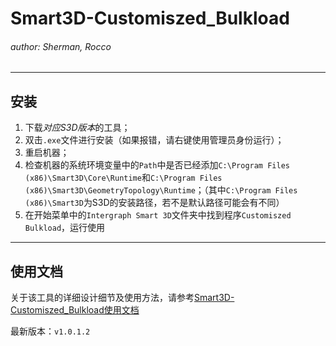 # Smart3D-Customiszed_Bulkload
###### author: Sherman, Rocco
---

## 安装
1. 下载*对应S3D版本*的工具；
2. 双击`.exe`文件进行安装（如果报错，请右键使用管理员身份运行）；
3. 重启机器；
4. 检查机器的系统环境变量中的`Path`中是否已经添加`C:\Program Files (x86)\Smart3D\Core\Runtime`和`C:\Program Files (x86)\Smart3D\GeometryTopology\Runtime`；（其中`C:\Program Files (x86)\Smart3D`为S3D的安装路径，若不是默认路径可能会有不同）
5. 在开始菜单中的`Intergraph Smart 3D`文件夹中找到程序`Customiszed Bulkload`，运行使用

---
## 使用文档
关于该工具的详细设计细节及使用方法，请参考[Smart3D-Customiszed_Bulkload使用文档](https://yimoyuyan.github.io/Smart3D-Customiszed_Bulkload)

最新版本：`v1.0.1.2`
